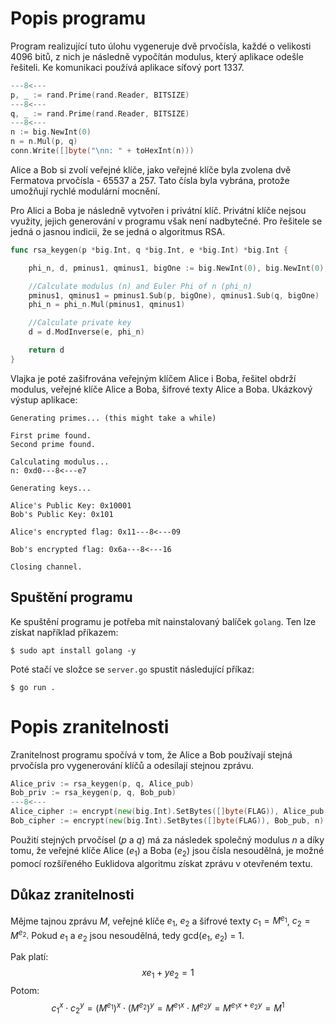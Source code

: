 # Popis programu
Program realizující tuto úlohu vygeneruje dvě prvočísla, každé o velikosti 4096 bitů, z nich je následně vypočítán modulus, který aplikace odešle řešiteli. Ke komunikaci používá aplikace síťový port 1337.

```go
---8<---
p, _ := rand.Prime(rand.Reader, BITSIZE)
---8<---
q, _ := rand.Prime(rand.Reader, BITSIZE)
---8<---
n := big.NewInt(0)
n = n.Mul(p, q)
conn.Write([]byte("\nn: " + toHexInt(n)))
```

Alice a Bob si zvolí veřejné klíče, jako veřejné klíče byla zvolena dvě Fermatova prvočísla - 65537 a 257. Tato čísla byla vybrána, protože umožňují rychlé modulární mocnění.

Pro Alici a Boba je následně vytvořen i privátní klíč. Privátní klíče nejsou využity, jejich generování v programu však není nadbytečné. Pro řešitele se jedná o jasnou indicii, že se jedná o algoritmus RSA. 
```go
func rsa_keygen(p *big.Int, q *big.Int, e *big.Int) *big.Int {

	phi_n, d, pminus1, qminus1, bigOne := big.NewInt(0), big.NewInt(0), big.NewInt(0), big.NewInt(0), big.NewInt(1)

	//Calculate modulus (n) and Euler Phi of n (phi_n)
	pminus1, qminus1 = pminus1.Sub(p, bigOne), qminus1.Sub(q, bigOne)
	phi_n = phi_n.Mul(pminus1, qminus1)

	//Calculate private key
	d = d.ModInverse(e, phi_n)

	return d
}
```

Vlajka je poté zašifrována veřejným klíčem Alice i Boba, řešitel obdrží modulus, veřejné klíče Alice a Boba, šifrové texty Alice a Boba. Ukázkový výstup aplikace:
```
Generating primes... (this might take a while)

First prime found.
Second prime found.

Calculating modulus...
n: 0xd0---8<---e7

Generating keys...

Alice's Public Key: 0x10001
Bob's Public Key: 0x101

Alice's encrypted flag: 0x11---8<---09

Bob's encrypted flag: 0x6a---8<---16

Closing channel.
```

## Spuštění programu
Ke spuštění programu je potřeba mít nainstalovaný balíček `golang`.
Ten lze získat například příkazem:
```shell
$ sudo apt install golang -y
```

Poté stačí ve složce se `server.go` spustit následující příkaz:
```shell
$ go run .
```

# Popis zranitelnosti
Zranitelnost programu spočívá v tom, že Alice a Bob používají stejná prvočísla pro vygenerování klíčů a odesílají stejnou zprávu.
```go
Alice_priv := rsa_keygen(p, q, Alice_pub)
Bob_priv := rsa_keygen(p, q, Bob_pub)
---8<---
Alice_cipher := encrypt(new(big.Int).SetBytes([]byte(FLAG)), Alice_pub, n)
Bob_cipher := encrypt(new(big.Int).SetBytes([]byte(FLAG)), Bob_pub, n)
```

Použití stejných prvočísel ($p$ a $q$) má za následek společný modulus $n$ a díky tomu, že veřejné klíče Alice ($e_1$) a Boba ($e_2$) jsou čísla nesoudělná, je možné pomocí rozšířeného Euklidova algoritmu získat zprávu v otevřeném textu.

## Důkaz zranitelnosti

Mějme tajnou zprávu $M$, veřejné klíče $e_1$, $e_2$ a šifrové texty $c_1 = M^{e_1}$, $c_2 = M^{e_2}$.
Pokud $e_1$ a $e_2$ jsou nesoudělná, tedy gcd($e_1$, $e_2$) = 1.

Pak platí:
$$xe_1 + ye_2 = 1$$
Potom:
$$c_1^x \cdot c_2^y = (M^{e_1})^x \cdot (M^{e_2})^y = M^{e_1x} \cdot M^{e_2y}=M^{e_1x + e_2y} = M^1$$
